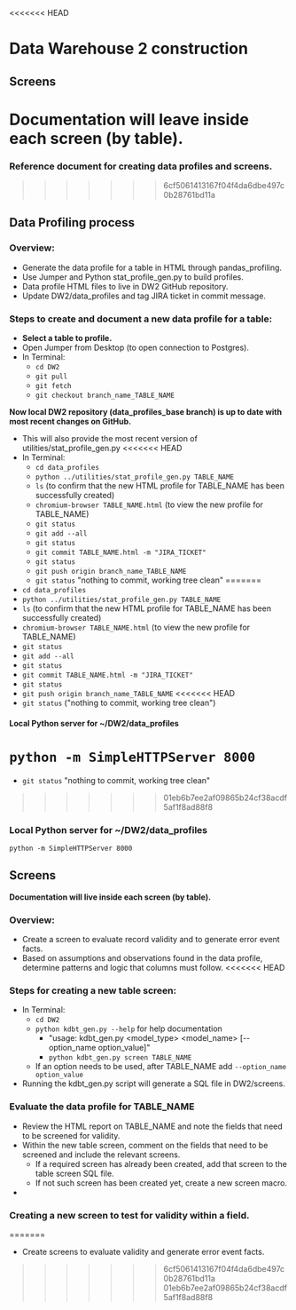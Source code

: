 <<<<<<< HEAD
# Data Warehouse 2 construction

## Screens
**Documentation will leave inside each screen (by table).**
=======
### Reference document for creating data profiles and screens.
>>>>>>> 6cf5061413167f04f4da6dbe497c0b28761bd11a


## Data Profiling process

### Overview:
* Generate the data profile for a table in HTML through pandas_profiling.
* Use Jumper and Python stat_profile_gen.py to build profiles.
* Data profile HTML files to live in DW2 GitHub repository.
* Update DW2/data_profiles and tag JIRA ticket in commit message.

### Steps to create and document a new data profile for a table:
* **Select a table to profile.**
* Open Jumper from Desktop (to open connection to Postgres).
* In Terminal:
    * `cd DW2`
    * `git pull`
    * `git fetch`
    * `git checkout branch_name_TABLE_NAME`

**Now local DW2 repository (data_profiles_base branch) is up to date with most recent changes on GitHub.**
* This will also provide the most recent version of utilities/stat_profile_gen.py
<<<<<<< HEAD
* In Terminal:
    * `cd data_profiles`
    * `python ../utilities/stat_profile_gen.py TABLE_NAME`
    * `ls` (to confirm that the new HTML profile for TABLE_NAME has been successfully created)
    * `chromium-browser TABLE_NAME.html` (to view the new profile for TABLE_NAME)
    * `git status`
    * `git add --all`
    * `git status`
    * `git commit TABLE_NAME.html -m "JIRA_TICKET"`
    * `git status`
    * `git push origin branch_name_TABLE_NAME`
    * `git status` "nothing to commit, working tree clean"
=======
* `cd data_profiles`
* `python ../utilities/stat_profile_gen.py TABLE_NAME`
* `ls` (to confirm that the new HTML profile for TABLE_NAME has been successfully created)
* `chromium-browser TABLE_NAME.html` (to view the new profile for TABLE_NAME)
* `git status`
* `git add --all`
* `git status`
* `git commit TABLE_NAME.html -m "JIRA_TICKET"`
* `git status`
* `git push origin branch_name_TABLE_NAME`
<<<<<<< HEAD
* `git status` ("nothing to commit, working tree clean")

#### Local Python server for ~/DW2/data_profiles
`python -m SimpleHTTPServer 8000`
=======
* `git status` "nothing to commit, working tree clean"
>>>>>>> 01eb6b7ee2af09865b24cf38acdf5af1f8ad88f8

### Local Python server for ~/DW2/data_profiles
`python -m SimpleHTTPServer 8000`


## Screens
**Documentation will live inside each screen (by table).**
### Overview:
* Create a screen to evaluate record validity and to generate error event facts.
* Based on assumptions and observations found in the data profile, determine patterns and logic that columns must follow.
<<<<<<< HEAD

### Steps for creating a new table screen:
* In Terminal:
    * `cd DW2`
    * `python kdbt_gen.py --help` for help documentation
        * "usage: kdbt_gen.py <model_type> <model_name> [--option_name option_value]"
        * `python kdbt_gen.py screen TABLE_NAME`
    * If an option needs to be used, after TABLE_NAME add `--option_name option_value`
* Running the kdbt_gen.py script will generate a SQL file in DW2/screens.

### Evaluate the data profile for TABLE_NAME
* Review the HTML report on TABLE_NAME and note the fields that need to be screened for validity.
* Within the new table screen, comment on the fields that need to be screened and include the relevant screens.
    * If a required screen has already been created, add that screen to the table screen SQL file.
    * If not such screen has been created yet, create a new screen macro.
* 


### Creating a new screen to test for validity within a field.
=======
* Create screens to evaluate validity and generate error event facts.
>>>>>>> 6cf5061413167f04f4da6dbe497c0b28761bd11a
>>>>>>> 01eb6b7ee2af09865b24cf38acdf5af1f8ad88f8
